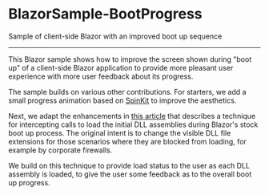 # BlazorSample-BootProgress

Sample of client-side Blazor with an improved boot up sequence

---

This Blazor sample shows how to improve the screen shown during "boot up" of a client-side Blazor
application to provide more pleasant user experience with more user feedback about its progress.

The sample builds on various other contributions.  For starters, we add a small progress animation
based on [SpinKit](https://tobiasahlin.com/spinkit/) to improve the aesthetics.

Next, we adapt the enhancements in
[this article](https://remibou.github.io/Change-Blazor-DLL-extension-with-ASPNET-Core/)
that describes a technique for intercepting calls to load the initial DLL assemblies during
Blazor's stock boot up process.  The original intent is to change the visible DLL file extensions
for those scenarios where they are blocked from loading, for example by corporate firewalls.

We build on this technique to provide load status to the user as each DLL assembly is loaded, to
give the user some feedback as to the overall boot up progress.
